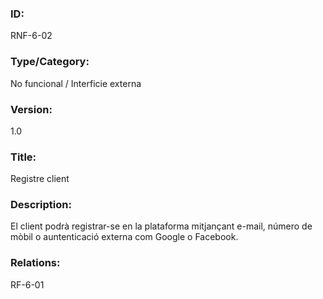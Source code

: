 
### ID:
RNF-6-02

### Type/Category:
No funcional / Interficie externa

### Version:
1.0

### Title:
Registre client

### Description:
El client podrà registrar-se en la plataforma mitjançant e-mail, número de mòbil o auntenticació externa com Google o Facebook. 

### Relations:
RF-6-01

